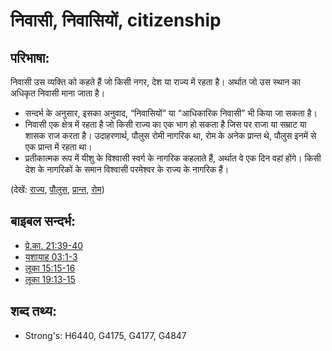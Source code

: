 # निवासी, निवासियों, citizenship #

## परिभाषा: ##

निवासी उस व्यक्ति को कहते हैं जो किसी नगर, देश या राज्य में रहता है। अर्थात जो उस स्थान का अधिकृत निवासी माना जाता है।

* सन्दर्भ के अनुसार, इसका अनुवाद, “निवासियों” या “आधिकारिक निवासी” भी किया जा सकता है।
* निवासी एक क्षेत्र में रहता है जो किसी राज्य का एक भाग हो सकता है जिस पर राजा या सम्राट या शासक राज करता है। उदाहरणार्थ, पौलुस रोमी नागरिक था, रोम के अनेक प्रान्त थे, पौलुस इनमें से एक प्रान्त में रहता था।
* प्रतीकात्मक रूप में यीशु के विश्वासी स्वर्ग के नागरिक कहलाते हैं, अर्थात वे एक दिन वहां होंगे। किसी देश के नागरिकों के समान विश्वासी परमेश्वर के राज्य के नागरिक हैं।

(देखें: [राज्य](../other/kingdom.md), [पौलुस](../names/paul.md), [प्रान्त](../other/province.md), [रोम](../names/rome.md))

## बाइबल सन्दर्भ: ##

* [प्रे.का. 21:39-40](rc://en/tn/help/act/21/39)
* [यशायाह 03:1-3](rc://en/tn/help/isa/03/01)
* [लूका 15:15-16](rc://en/tn/help/luk/15/15)
* [लूका 19:13-15](rc://en/tn/help/luk/19/13)

## शब्द तथ्य: ##

* Strong's: H6440, G4175, G4177, G4847
